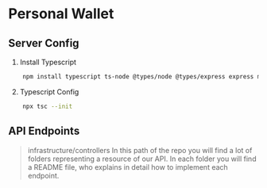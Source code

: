 # Personal Wallet


## Server Config
1. Install Typescript
```bash
    npm install typescript ts-node @types/node @types/express express mysql @types/mysql
```
2. Typescript Config
```bash
    npx tsc --init
```

## API Endpoints
> infrastructure/controllers
In this path of the repo you will find a lot of folders representing a resource of our API. In each folder you will find a README file, who explains in detail how to implement each endpoint.